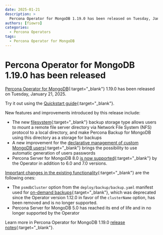 ```yaml
---
date: 2025-01-21
description: >
  Percona Operator for MongoDB 1.19.0 has been released on Tuesday, January 21, 2025.
authors: [fiowro]
categories:
  - Percona Operators
tags:
  - Percona Operator for MongoDB
---
```


# Percona Operator for MongoDB 1.19.0 has been released

<!-- more -->

[Percona Operator for MongoDB](https://docs.percona.com/percona-operator-for-mongodb/){:target="_blank"} 1.19.0 has been released on Tuesday, January 21, 2025.

Try it out using the [Quickstart guide](https://docs.percona.com/percona-operator-for-mongodb/quickstart.html){:target="_blank"}.

New features and improvements introduced by this release include:

* The new [filesystem](https://docs.percona.com/percona-operator-for-mongodb/backups-storage.html#remote-file-server){:target="_blank"} backup storage type allows users to mount a remote file server directory via Network File System (NFS) protocol to a local directory, and make Percona Backup for MongoDB using this directory as a storage for backups
* A new improvement for the [declarative management of custom MongoDB users](https://docs.percona.com/percona-operator-for-mongodb/users.html#unprivileged-users){:target="_blank"} brings the possibility to use automatic generation of users passwords
* Percona Server for MongoDB 8.0 [is now supported](https://docs.percona.com/percona-operator-for-mongodb/images.html){:target="_blank"} by the Operator in addition to 6.0 and 7.0 versions.

[Important changes in the existing functionality](https://docs.percona.com/percona-operator-for-mongodb/RN/Kubernetes-Operator-for-PSMONGODB-RN1.19.0.html#deprecation-rename-and-removal){:target="_blank"} are the following ones:

* The `psmdbCluster` option from the `deploy/backup/backup.yaml` manifest used for [on-demand backups](https://docs.percona.com/percona-operator-for-mongodb/backups-ondemand.html){:target="_blank"}, which was deprecated since the Operator version 1.12.0 in favor of the `clusterName` option, has been removed and is no longer supported.
* Percona Server for MongoDB 5.0 has reached its end of life and in no longer supported by the Operator

Learn more in Percona Operator for MongoDB 1.19.0 [release notes](https://docs.percona.com/percona-operator-for-mongodb/RN/Kubernetes-Operator-for-PSMONGODB-RN1.19.0.html){:target="_blank"}.
